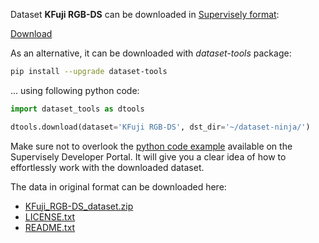 Dataset **KFuji RGB-DS** can be downloaded in [Supervisely format](https://developer.supervisely.com/api-references/supervisely-annotation-json-format):

 [Download](https://www.dropbox.com/scl/fi/xjk6t3ymjn9hvt154y3rm/kfuji-rgbds-DatasetNinja.tar?rlkey=6sa61ysjkddj048exjhi8mpuu&dl=1)

As an alternative, it can be downloaded with *dataset-tools* package:
``` bash
pip install --upgrade dataset-tools
```

... using following python code:
``` python
import dataset_tools as dtools

dtools.download(dataset='KFuji RGB-DS', dst_dir='~/dataset-ninja/')
```
Make sure not to overlook the [python code example](https://developer.supervisely.com/getting-started/python-sdk-tutorials/iterate-over-a-local-project) available on the Supervisely Developer Portal. It will give you a clear idea of how to effortlessly work with the downloaded dataset.

The data in original format can be downloaded here:

- [KFuji_RGB-DS_dataset.zip](https://zenodo.org/record/3715991/files/KFuji_RGB-DS_dataset.zip?download=1)
- [LICENSE.txt](https://zenodo.org/record/3715991/files/LICENSE.txt?download=1)
- [README.txt](https://zenodo.org/record/3715991/files/README.txt?download=1)
